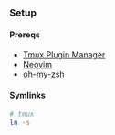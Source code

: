 ### Setup
#### Prereqs

* [Tmux Plugin Manager](https://github.com/tmux-plugins/tpm)
* [Neovim](https://neovim.io/)
* [oh-my-zsh](https://ohmyz.sh/#install)

#### Symlinks

``` bash
# tmux
ln -s 
```
